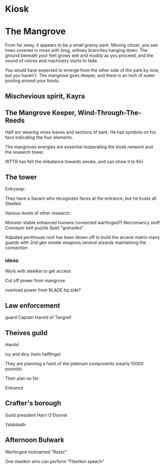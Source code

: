 # Kiosk

# The Mangrove

From far away, it appears to be a small grassy park. Moving closer, you see trees covered in moss with long, willowy branches hanging down. The ground beneath your feet grows wet and muddy as you proceed, and the sound of voices and machinery starts to fade.

You would have expected to emerge from the other side of the park by now, but you haven't. The mangrove goes deeper, and there is an inch of water pooling around your boots.

## Mischevious spirit, Kayra

## The Mangrove Keeper, Wind-Through-The-Reeds

Half orc wearing vines leaves and sections of bark. He has symbols on his face indicating the four elements.

The mangroves energies are essential tooperating the kiosk network and the research tower.

WTTR has felt the imbalance towards smoke, and can show it to Kiri

## The tower

Entryway:

They have a Savant who recognizes faces at the entrance, but he trusts all Steelkin

Various levels of other research:

Monster stable
enhanced humans (vivsected warforged?)
Necromancy stuff
Conveyor belt puzzle
Spell "grenades"

Adpated penthouse
roof has been blown off to build the arcane matrix
many guards with 2nd gen smoke weapons
several wizards maintaining the connection

### ideas

Work with steelkin to get access

Cut off power from mangrove

overload power from BLADE hq side?

## Law enforcement

guard Captain Harold of Tangrell

## Theives guild

Harold

icy and dicy (twin halflings)

They are planning a heist of the platinum components (nearly 10000 pounds)

Their plan so far:

Entrance



## Crafter's borough

Guild president Harri O'Donnel

Yaldobath

## Afternoon Bulwark

Warforged nicknamed "Razor"

One steelkin who can perform "Fleshkin speech"